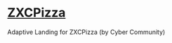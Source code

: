 # <a href="https://afoninis.github.io/ZXCPizza/">ZXCPizza</a>
Adaptive Landing for ZXCPizza (by Cyber Community)

